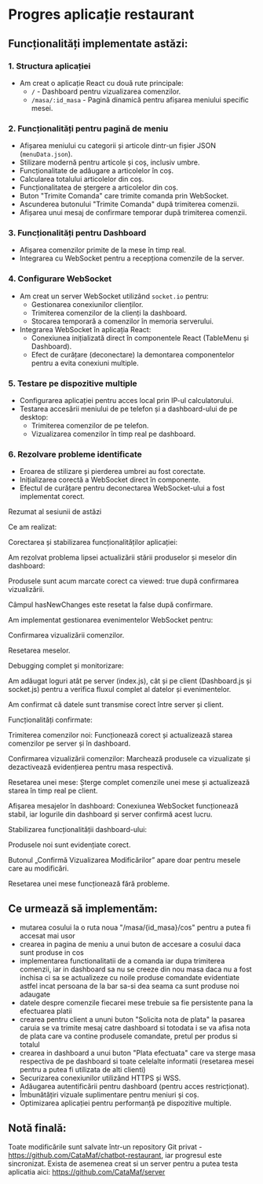 # Progres aplicație restaurant

## Funcționalități implementate astăzi:

### **1. Structura aplicației**
- Am creat o aplicație React cu două rute principale:
  - `/` - Dashboard pentru vizualizarea comenzilor.
  - `/masa/:id_masa` - Pagină dinamică pentru afișarea meniului specific mesei.

### **2. Funcționalități pentru pagină de meniu**
- Afișarea meniului cu categorii și articole dintr-un fișier JSON (`menuData.json`).
- Stilizare modernă pentru articole și coș, inclusiv umbre.
- Funcționalitate de adăugare a articolelor în coș.
- Calcularea totalului articolelor din coș.
- Funcționalitatea de ștergere a articolelor din coș.
- Buton "Trimite Comanda" care trimite comanda prin WebSocket.
- Ascunderea butonului "Trimite Comanda" după trimiterea comenzii.
- Afișarea unui mesaj de confirmare temporar după trimiterea comenzii.

### **3. Funcționalități pentru Dashboard**
- Afișarea comenzilor primite de la mese în timp real.
- Integrarea cu WebSocket pentru a recepționa comenzile de la server.

### **4. Configurare WebSocket**
- Am creat un server WebSocket utilizând `socket.io` pentru:
  - Gestionarea conexiunilor clienților.
  - Trimiterea comenzilor de la clienți la dashboard.
  - Stocarea temporară a comenzilor în memoria serverului.
- Integrarea WebSocket în aplicația React:
  - Conexiunea inițializată direct în componentele React (TableMenu și Dashboard).
  - Efect de curățare (deconectare) la demontarea componentelor pentru a evita conexiuni multiple.

### **5. Testare pe dispozitive multiple**
- Configurarea aplicației pentru acces local prin IP-ul calculatorului.
- Testarea accesării meniului de pe telefon și a dashboard-ului de pe desktop:
  - Trimiterea comenzilor de pe telefon.
  - Vizualizarea comenzilor în timp real pe dashboard.

### **6. Rezolvare probleme identificate**
- Eroarea de stilizare și pierderea umbrei au fost corectate.
- Inițializarea corectă a WebSocket direct în componente.
- Efectul de curățare pentru deconectarea WebSocket-ului a fost implementat corect.

Rezumat al sesiunii de astăzi

Ce am realizat:

Corectarea și stabilizarea funcționalităților aplicației:

Am rezolvat problema lipsei actualizării stării produselor și meselor din dashboard:

Produsele sunt acum marcate corect ca viewed: true după confirmarea vizualizării.

Câmpul hasNewChanges este resetat la false după confirmare.

Am implementat gestionarea evenimentelor WebSocket pentru:

Confirmarea vizualizării comenzilor.

Resetarea meselor.

Debugging complet și monitorizare:

Am adăugat loguri atât pe server (index.js), cât și pe client (Dashboard.js și socket.js) pentru a verifica fluxul complet al datelor și evenimentelor.

Am confirmat că datele sunt transmise corect între server și client.

Funcționalități confirmate:

Trimiterea comenzilor noi: Funcționează corect și actualizează starea comenzilor pe server și în dashboard.

Confirmarea vizualizării comenzilor: Marchează produsele ca vizualizate și dezactivează evidențierea pentru masa respectivă.

Resetarea unei mese: Șterge complet comenzile unei mese și actualizează starea în timp real pe client.

Afișarea mesajelor în dashboard: Conexiunea WebSocket funcționează stabil, iar logurile din dashboard și server confirmă acest lucru.

Stabilizarea funcționalității dashboard-ului:

Produsele noi sunt evidențiate corect.

Butonul „Confirmă Vizualizarea Modificărilor” apare doar pentru mesele care au modificări.

Resetarea unei mese funcționează fără probleme.

## Ce urmează să implementăm:

- mutarea cosului la o ruta noua "/masa/{id_masa}/cos" pentru a putea fi accesat mai usor
- crearea in pagina de meniu a unui buton de accesare a cosului daca sunt produse in cos
- implementarea functionalitatii de a comanda iar dupa trimiterea comenzii, iar in dashboard sa nu se creeze din nou masa daca nu a fost inchisa ci sa se actualizeze cu noile produse comandate evidentiate astfel incat persoana de la bar sa-si dea seama ca sunt produse noi adaugate
- datele despre comenzile fiecarei mese trebuie sa fie persistente pana la efectuarea platii
- crearea pentru client a ununi buton "Solicita nota de plata" la pasarea caruia se va trimite mesaj catre dashboard si totodata i se va afisa nota de plata care va contine produsele comandate, pretul per produs si totalul
- crearea in dashboard a unui buton "Plata efectuata" care va sterge masa respectiva de pe dashboard si toate celelalte informatii (resetarea mesei pentru a putea fi utilizata de alti clienti)
- Securizarea conexiunilor utilizând HTTPS și WSS.
- Adăugarea autentificării pentru dashboard (pentru acces restricționat).
- Îmbunătățiri vizuale suplimentare pentru meniuri și coș.
- Optimizarea aplicației pentru performanță pe dispozitive multiple.




## Notă finală:
Toate modificările sunt salvate într-un repository Git privat - https://github.com/CataMaf/chatbot-restaurant, iar progresul este sincronizat. 
Exista de asemenea creat si un server pentru a putea testa aplicatia aici: https://github.com/CataMaf/server
